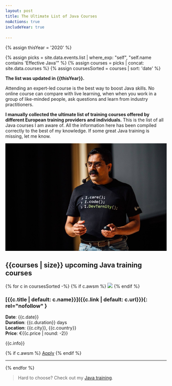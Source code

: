 ```yaml
---
layout: post
title: The Ultimate List of Java Courses
noActions: true
includeYear: true

---
```

{% assign thisYear = '2020' %}

{% assign picks = site.data.events.list | where_exp: "self", "self.name contains 'Effective Java'" %} 
{% assign courses = picks | concat: site.data.courses %} 
{% assign coursesSorted = courses | sort: 'date' %} 

<i class="far fa-star"></i> **The list was updated in {{thisYear}}.**

Attending an expert-led course is the best way to boost Java skills. No online course can compare with live learning, when when you work in a group of like-minded people, ask questions and learn from industry practitioners. 

**I manually collected the ultimate list of training courses offered by different European training providers and individuals.** This is the list of all Java courses I am aware of. All the information here has been compiled correctly to the best of my knowledge. If some great Java training is missing, let me know.

![Venkat](/images/venk.jpg)

## <i class="fab fa-java"></i> {{courses | size}} upcoming Java training courses

{% for c in coursesSorted -%}
{% if c.awsm %}
<a href="{{c.url}}"><img src="{{c.img}}" style="width: 260px" /></a>
{% endif %}
### [{{c.title | default: c.name}}]({{c.link | default: c.url}}){: rel="nofollow" }
**Date**: {{c.date}}
<br>
**Duration**: {{c.duration}} days
<br>
**Location**: {{c.city}}, {{c.country}}
<br>
**Price**: €{{c.price | round: -2}}
<p>{{c.info}}</p>
{% if c.awsm %}
<a href="{{c.url}}" class="button">Apply</a>
{% endif %}
<hr>
{% endfor %}

> Hard to choose? Check out my [Java training](https://devchampions.com/training/java/).